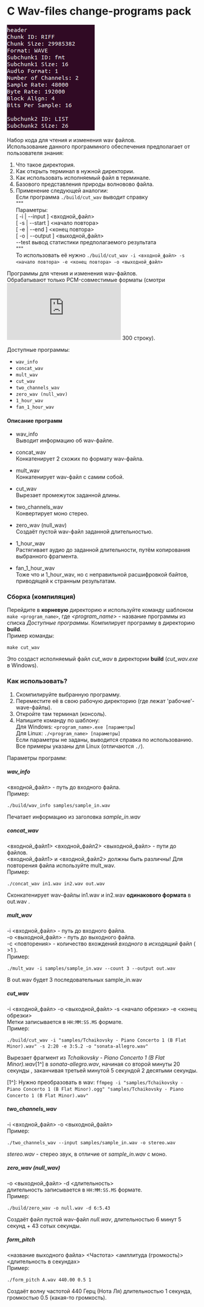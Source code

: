 # C Wav-files change-programs pack

![LOGO](https://github.com/ferrovovan/C-wave-change-pack/blob/main/Logo.png)  

Набор кода для чтения и изменения wav файлов.  
Использование данного программного обеспечения предполагает от пользователя  знания:  
1. Что такое директория.
2. Как открыть терминал в нужной директории.
3. Как использовать исполняемый файл в терминале.
4. Базового представления природы волновово файла.
5. Применение следующей аналогии:  
  Если программа `./build/cut_wav` выводит справку  
"""  
  Параметры:  
   [ -i | --input ] <входной_файл>   
   [ -s | --start ] <начало повтора>  
   [ -e | --end ]   <конец повтора>  
   [ -o | --output ] <выходной_файл>  
   --test   вывод статистики предполагаемого результата  
"""  
  То использовать её нужно `./build/cut_wav -i <входной_файл> -s <начало повтора> -e <конец повтора> -o <выходной_файл>`  
  
Программы для чтения и изменения wav-файлов.  
Обрабатывают только PCM-совместимые форматы (смотри ![WAVE Specifications/rfc2361.txt](https://github.com/ferrovovan/C-wave-change-pack/blob/update_readme/WAVE%20Specifications/rfc2361.txt)  300 строку).  
  
Доступные программы:
- `wav_info`
- `concat_wav`
- `mult_wav`
- `cut_wav`
- `two_channels_wav`
- `zero_wav (null_wav)`
- `1_hour_wav`
- `fan_1_hour_wav`

#### Описание программ
- wav_info  
Выводит информацию об wav-файле.

- concat_wav  
Конкатенирует 2 схожих по формату wav-файла.

- mult_wav  
Конкатенирует wav-файл с самим собой.

- cut_wav  
Вырезает промежуток заданной длины.

- two_channels_wav  
Конвертирует моно стерео.

- zero_wav (null_wav)  
Создаёт пустой wav-файл заданной длительностью.

- 1_hour_wav  
Растягивает аудио до заданной длительности, путём копирования выбранного фрагмента.  

- fan_1_hour_wav  
Тоже что и 1_hour_wav, но с неправильной расшифровкой байтов, приводящей к странным результатам.



### Сборка (компиляция)
Перейдите в **корневую** директорию и используйте команду шаблоном `make <program_name>`, где *<program_name>* - название программы из списка *Доступные программы*. Компилирует программу в директорию **build**.   
Пример команды:
```
make cut_wav
```
Это создаст исполняемый файл *cut_wav* в директории **build** (*cut_wav.exe* в Windows).  

### Как использовать?
1. Скомпилируйте выбранную программу.
2. Переместите её в свою рабочую директорию (где лежат 'рабочие'-wave-файлы).
3. Откройте там терминал (консоль).
4. Напишите команду по шаблону:  
Для Windows: `<program_name>.exe [параметры]`  
Для Linux: `./<program_name> [параметры]`  
Если параметры не заданы, выводится справка по использованию.  
Все примеры указаны для Linux (отличаются `./`).
  
Параметры программ:
##### wav_info  
<входной_файл> - путь до входного файла.  
Пример:  
```
./build/wav_info samples/sample_in.wav
```
Печатает информацию из заголовка *sample_in.wav*  
  
##### concat_wav  
 <входной_файл1> <входной_файл2> <выходной_файл> - пути до файлов.  
 <входной_файл1> и <входной_файл2> должны быть различны! Для повторения файла используйте mult_wav.  
Пример:  
```
./concat_wav in1.wav in2.wav out.wav
```
Сконкатенирует wav-файлы in1.wav и in2.wav **одинакового формата** в out.wav .  
  
##### mult_wav
-i <входной_файл> - путь до входного файла.  
-o <выходной_файл> - путь до выходного файла.  
-c <повторения> - количество вхождений *входного* в *исходящий* файл ( >1 ).  
Пример:  
```
./mult_wav -i samples/sample_in.wav --count 3 --output out.wav
```
В out.wav будет 3 последовательных sample_in.wav
  
  
##### cut_wav  
-i  <входной_файл> -o <выходной_файл> -s <начало обрезки> -e <конец обрезки>  
Метки записывается в `HH:MM:SS.MS` формате.  
Пример:  
```
./build/cut_wav -i "samples/Tchaikovsky - Piano Concerto 1 (B Flat Minor).wav" -s 2:20 -e 3:5.2 -o "sonata-allegro.wav"
```
Вырезает фрагмент из *Tchaikovsky - Piano Concerto 1 (B Flat Minor).wav*[1^] в *sonata-allegro.wav*, начиная со второй минуты 20 секунды , заканчивая третьей минутой 5 секундой 2 десятыми секунды.  

[1^]: Нужно преобразовать в wav: `ffmpeg -i "samples/Tchaikovsky - Piano Concerto 1 (B Flat Minor).ogg" "samples/Tchaikovsky - Piano Concerto 1 (B Flat Minor).wav"`

##### two_channels_wav  
-i  <входной_файл> -o <выходной_файл>  
Пример:  
```
./two_channels_wav --input samples/sample_in.wav -o stereo.wav
```
*stereo.wav* - стерео звук, в отличие от *sample_in.wav* с моно.  
  
##### zero_wav (null_wav)  
-o <выходной_файл> -d <длительность>   
длительность записывается в `HH:MM:SS.MS` формате.  
Пример:  
```
./build/zero_wav -o null.wav -d 6:5.43
```
Создаёт файл пустой wav-файл *null.wav*, длительностью 6 минут 5 секунд + 43 сотых секунды.  
  
##### form_pitch  
<название выходного файла> <Частота> <амплитуда (громкость)> <длительность в секундах>  
Пример:  
```
./form_pitch A.wav 440.00 0.5 1
```
Создаёт волну частотой 440 Герц (Нота Ля) длительностью 1 секунда, громкостью 0.5 (какая-то громкость).  
